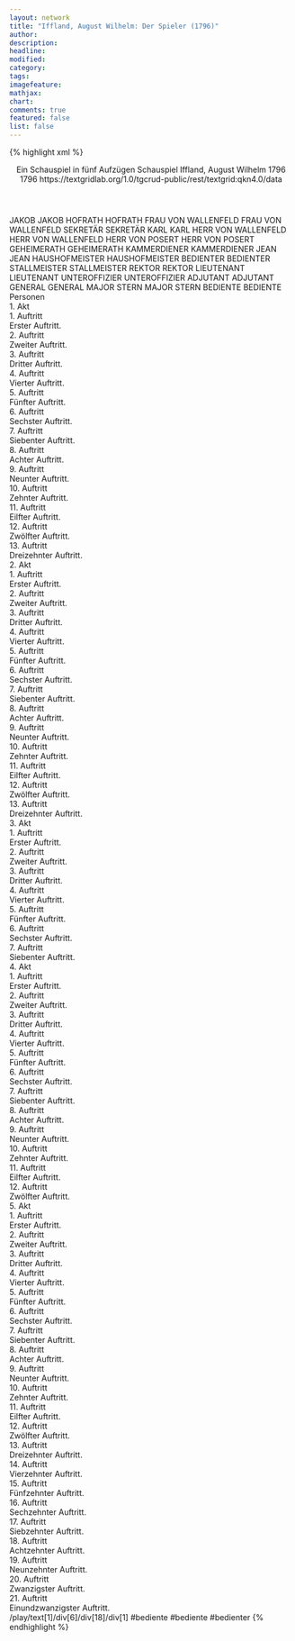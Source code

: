 ```yaml
---
layout: network
title: "Iffland, August Wilhelm: Der Spieler (1796)"
author:
description:
headline:
modified:
category:
tags:
imagefeature: 
mathjax: 
chart: 
comments: true
featured: false
list: false
---
```

{% highlight xml %}
<?xml-model href="https://raw.githubusercontent.com/DLiNa/project/master/rules/lina.rnc"?><?xml-model href="https://raw.githubusercontent.com/DLiNa/project/master/rules/lina.sch"?>
<play xmlns="http://lina.digital">
  <header>
    <title>Der Spieler</title>
    <subtitle>Ein Schauspiel in fünf Aufzügen</subtitle>
    <genretitle>Schauspiel</genretitle>
    <author>Iffland, August Wilhelm</author>
    <date type="print">1796</date>
    <date type="premiere">1796</date>
    <date type="written"/>
    <source>https://textgridlab.org/1.0/tgcrud-public/rest/textgrid:qkn4.0/data</source>
  </header>
  <personae>
    <character>
      <name>JAKOB</name>
      <alias xml:id="jakob">
        <name>JAKOB</name>
      </alias>
    </character>
    <character>
      <name>HOFRATH</name>
      <alias xml:id="hofrath">
        <name>HOFRATH</name>
      </alias>
    </character>
    <character>
      <name>FRAU VON WALLENFELD</name>
      <alias xml:id="frau_von_wallenfeld">
        <name>FRAU VON WALLENFELD</name>
      </alias>
    </character>
    <character>
      <name>SEKRETÄR</name>
      <alias xml:id="sekretär">
        <name>SEKRETÄR</name>
      </alias>
    </character>
    <character>
      <name>KARL</name>
      <alias xml:id="karl">
        <name>KARL</name>
      </alias>
    </character>
    <character>
      <name>HERR VON WALLENFELD</name>
      <alias xml:id="herr_von_wallenfeld">
        <name>HERR VON WALLENFELD</name>
      </alias>
    </character>
    <character>
      <name>HERR VON POSERT</name>
      <alias xml:id="herr_von_posert">
        <name>HERR VON POSERT</name>
      </alias>
    </character>
    <character>
      <name>GEHEIMERATH</name>
      <alias xml:id="geheimerath">
        <name>GEHEIMERATH</name>
      </alias>
    </character>
    <character>
      <name>KAMMERDIENER</name>
      <alias xml:id="kammerdiener">
        <name>KAMMERDIENER</name>
      </alias>
    </character>
    <character>
      <name>JEAN</name>
      <alias xml:id="jean">
        <name>JEAN</name>
      </alias>
    </character>
    <character>
      <name>HAUSHOFMEISTER</name>
      <alias xml:id="haushofmeister">
        <name>HAUSHOFMEISTER</name>
      </alias>
    </character>
    <character>
      <name>BEDIENTER</name>
      <alias xml:id="bedienter">
        <name>BEDIENTER</name>
      </alias>
    </character>
    <character>
      <name>STALLMEISTER</name>
      <alias xml:id="stallmeister">
        <name>STALLMEISTER</name>
      </alias>
    </character>
    <character>
      <name>REKTOR</name>
      <alias xml:id="rektor">
        <name>REKTOR</name>
      </alias>
    </character>
    <character>
      <name>LIEUTENANT</name>
      <alias xml:id="lieutenant">
        <name>LIEUTENANT</name>
      </alias>
    </character>
    <character>
      <name>UNTEROFFIZIER</name>
      <alias xml:id="unteroffizier">
        <name>UNTEROFFIZIER</name>
      </alias>
    </character>
    <character>
      <name>ADJUTANT</name>
      <alias xml:id="adjutant">
        <name>ADJUTANT</name>
      </alias>
    </character>
    <character>
      <name>GENERAL</name>
      <alias xml:id="general">
        <name>GENERAL</name>
      </alias>
    </character>
    <character>
      <name>MAJOR STERN</name>
      <alias xml:id="major_stern">
        <name>MAJOR STERN</name>
      </alias>
    </character>
    <character>
      <name>BEDIENTE</name>
      <alias xml:id="bediente">
        <name>BEDIENTE</name>
      </alias>
    </character>
  </personae>
  <text>
    <div>
      <head>Personen</head>
    </div>
    <div>
      <head>1. Akt</head>
      <div>
        <head>1. Auftritt</head>
        <div>
          <head>Erster Auftritt.</head>
          <sp who="#jakob">
            <amount n="14" unit="speech_acts"/>
            <amount n="242" unit="words"/>
            <amount n="9" unit="lines"/>
            <amount n="1199" unit="chars"/>
          </sp>
          <sp who="#hofrath">
            <amount n="14" unit="speech_acts"/>
            <amount n="127" unit="words"/>
            <amount n="12" unit="lines"/>
            <amount n="661" unit="chars"/>
          </sp>
        </div>
      </div>
      <div>
        <head>2. Auftritt</head>
        <div>
          <head>Zweiter Auftritt.</head>
          <sp who="#hofrath">
            <amount n="22" unit="speech_acts"/>
            <amount n="331" unit="words"/>
            <amount n="14" unit="lines"/>
            <amount n="1774" unit="chars"/>
          </sp>
          <sp who="#frau_von_wallenfeld">
            <amount n="22" unit="speech_acts"/>
            <amount n="244" unit="words"/>
            <amount n="18" unit="lines"/>
            <amount n="1334" unit="chars"/>
          </sp>
        </div>
      </div>
      <div>
        <head>3. Auftritt</head>
        <div>
          <head>Dritter Auftritt.</head>
          <sp who="#jakob">
            <amount n="2" unit="speech_acts"/>
            <amount n="15" unit="words"/>
            <amount n="1" unit="lines"/>
            <amount n="84" unit="chars"/>
          </sp>
          <sp who="#frau_von_wallenfeld">
            <amount n="3" unit="speech_acts"/>
            <amount n="11" unit="words"/>
            <amount n="3" unit="lines"/>
            <amount n="57" unit="chars"/>
          </sp>
          <sp who="#hofrath">
            <amount n="2" unit="speech_acts"/>
            <amount n="51" unit="words"/>
            <amount n="272" unit="chars"/>
          </sp>
          <sp who="#sekretär">
            <amount n="1" unit="speech_acts"/>
          </sp>
        </div>
      </div>
      <div>
        <head>4. Auftritt</head>
        <div>
          <head>Vierter Auftritt.</head>
          <sp who="#sekretär">
            <amount n="13" unit="speech_acts"/>
            <amount n="286" unit="words"/>
            <amount n="6" unit="lines"/>
            <amount n="1792" unit="chars"/>
          </sp>
          <sp who="#frau_von_wallenfeld">
            <amount n="13" unit="speech_acts"/>
            <amount n="208" unit="words"/>
            <amount n="12" unit="lines"/>
            <amount n="1097" unit="chars"/>
          </sp>
        </div>
      </div>
      <div>
        <head>5. Auftritt</head>
        <div>
          <head>Fünfter Auftritt.</head>
          <sp who="#karl">
            <amount n="4" unit="speech_acts"/>
            <amount n="42" unit="words"/>
            <amount n="4" unit="lines"/>
            <amount n="224" unit="chars"/>
          </sp>
          <sp who="#frau_von_wallenfeld">
            <amount n="4" unit="speech_acts"/>
            <amount n="19" unit="words"/>
            <amount n="4" unit="lines"/>
            <amount n="97" unit="chars"/>
          </sp>
        </div>
      </div>
      <div>
        <head>6. Auftritt</head>
        <div>
          <head>Sechster Auftritt.</head>
          <sp who="#herr_von_wallenfeld">
            <amount n="7" unit="speech_acts"/>
            <amount n="90" unit="words"/>
            <amount n="6" unit="lines"/>
            <amount n="460" unit="chars"/>
          </sp>
          <sp who="#karl">
            <amount n="8" unit="speech_acts"/>
            <amount n="87" unit="words"/>
            <amount n="7" unit="lines"/>
            <amount n="448" unit="chars"/>
          </sp>
          <sp who="#frau_von_wallenfeld">
            <amount n="5" unit="speech_acts"/>
            <amount n="12" unit="words"/>
            <amount n="3" unit="lines"/>
            <amount n="68" unit="chars"/>
          </sp>
        </div>
      </div>
      <div>
        <head>7. Auftritt</head>
        <div>
          <head>Siebenter Auftritt.</head>
          <sp who="#frau_von_wallenfeld">
            <amount n="6" unit="speech_acts"/>
            <amount n="66" unit="words"/>
            <amount n="4" unit="lines"/>
            <amount n="361" unit="chars"/>
          </sp>
          <sp who="#herr_von_wallenfeld">
            <amount n="5" unit="speech_acts"/>
            <amount n="32" unit="words"/>
            <amount n="5" unit="lines"/>
            <amount n="162" unit="chars"/>
          </sp>
        </div>
      </div>
      <div>
        <head>8. Auftritt</head>
        <div>
          <head>Achter Auftritt.</head>
          <sp who="#jakob">
            <amount n="5" unit="speech_acts"/>
            <amount n="99" unit="words"/>
            <amount n="3" unit="lines"/>
            <amount n="528" unit="chars"/>
          </sp>
          <sp who="#frau_von_wallenfeld">
            <amount n="4" unit="speech_acts"/>
            <amount n="19" unit="words"/>
            <amount n="4" unit="lines"/>
            <amount n="87" unit="chars"/>
          </sp>
        </div>
      </div>
      <div>
        <head>9. Auftritt</head>
        <div>
          <head>Neunter Auftritt.</head>
          <sp who="#herr_von_posert">
            <amount n="8" unit="speech_acts"/>
            <amount n="260" unit="words"/>
            <amount n="4" unit="lines"/>
            <amount n="1361" unit="chars"/>
          </sp>
          <sp who="#frau_von_wallenfeld">
            <amount n="8" unit="speech_acts"/>
            <amount n="48" unit="words"/>
            <amount n="8" unit="lines"/>
            <amount n="270" unit="chars"/>
          </sp>
          <sp who="#jakob">
            <amount n="2" unit="speech_acts"/>
            <amount n="9" unit="words"/>
            <amount n="1" unit="lines"/>
            <amount n="40" unit="chars"/>
          </sp>
        </div>
      </div>
      <div>
        <head>10. Auftritt</head>
        <div>
          <head>Zehnter Auftritt.</head>
          <sp who="#herr_von_wallenfeld">
            <amount n="4" unit="speech_acts"/>
            <amount n="15" unit="words"/>
            <amount n="3" unit="lines"/>
            <amount n="75" unit="chars"/>
          </sp>
          <sp who="#herr_von_posert">
            <amount n="3" unit="speech_acts"/>
            <amount n="73" unit="words"/>
            <amount n="1" unit="lines"/>
            <amount n="373" unit="chars"/>
          </sp>
          <sp who="#frau_von_wallenfeld">
            <amount n="1" unit="speech_acts"/>
            <amount n="17" unit="words"/>
            <amount n="1" unit="lines"/>
            <amount n="72" unit="chars"/>
          </sp>
        </div>
      </div>
      <div>
        <head>11. Auftritt</head>
        <div>
          <head>Eilfter Auftritt.</head>
          <sp who="#herr_von_wallenfeld">
            <amount n="47" unit="speech_acts"/>
            <amount n="297" unit="words"/>
            <amount n="41" unit="lines"/>
            <amount n="1607" unit="chars"/>
          </sp>
          <sp who="#herr_von_posert">
            <amount n="46" unit="speech_acts"/>
            <amount n="1071" unit="words"/>
            <amount n="26" unit="lines"/>
            <amount n="5855" unit="chars"/>
          </sp>
          <sp who="#frau_von_wallenfeld">
            <amount n="1" unit="speech_acts"/>
          </sp>
        </div>
      </div>
      <div>
        <head>12. Auftritt</head>
        <div>
          <head>Zwölfter Auftritt.</head>
          <sp who="#frau_von_wallenfeld">
            <amount n="7" unit="speech_acts"/>
            <amount n="88" unit="words"/>
            <amount n="5" unit="lines"/>
            <amount n="479" unit="chars"/>
          </sp>
          <sp who="#herr_von_wallenfeld">
            <amount n="7" unit="speech_acts"/>
            <amount n="90" unit="words"/>
            <amount n="5" unit="lines"/>
            <amount n="468" unit="chars"/>
          </sp>
        </div>
      </div>
      <div>
        <head>13. Auftritt</head>
        <div>
          <head>Dreizehnter Auftritt.</head>
          <sp who="#karl">
            <amount n="2" unit="speech_acts"/>
            <amount n="108" unit="words"/>
            <amount n="594" unit="chars"/>
          </sp>
          <sp who="#herr_von_wallenfeld">
            <amount n="2" unit="speech_acts"/>
            <amount n="17" unit="words"/>
            <amount n="2" unit="lines"/>
            <amount n="99" unit="chars"/>
          </sp>
        </div>
      </div>
    </div>
    <div>
      <head>2. Akt</head>
      <div>
        <head>1. Auftritt</head>
        <div>
          <head>Erster Auftritt.</head>
          <sp who="#sekretär">
            <amount n="9" unit="speech_acts"/>
            <amount n="150" unit="words"/>
            <amount n="6" unit="lines"/>
            <amount n="824" unit="chars"/>
          </sp>
          <sp who="#hofrath">
            <amount n="8" unit="speech_acts"/>
            <amount n="66" unit="words"/>
            <amount n="8" unit="lines"/>
            <amount n="354" unit="chars"/>
          </sp>
        </div>
      </div>
      <div>
        <head>2. Auftritt</head>
        <div>
          <head>Zweiter Auftritt.</head>
          <sp who="#geheimerath">
            <amount n="16" unit="speech_acts"/>
            <amount n="103" unit="words"/>
            <amount n="15" unit="lines"/>
            <amount n="578" unit="chars"/>
          </sp>
          <sp who="#sekretär">
            <amount n="6" unit="speech_acts"/>
            <amount n="62" unit="words"/>
            <amount n="5" unit="lines"/>
            <amount n="323" unit="chars"/>
          </sp>
          <sp who="#hofrath">
            <amount n="11" unit="speech_acts"/>
            <amount n="127" unit="words"/>
            <amount n="10" unit="lines"/>
            <amount n="688" unit="chars"/>
          </sp>
        </div>
      </div>
      <div>
        <head>3. Auftritt</head>
        <div>
          <head>Dritter Auftritt.</head>
          <sp who="#sekretär">
            <amount n="9" unit="speech_acts"/>
            <amount n="57" unit="words"/>
            <amount n="8" unit="lines"/>
            <amount n="326" unit="chars"/>
          </sp>
          <sp who="#geheimerath">
            <amount n="8" unit="speech_acts"/>
            <amount n="48" unit="words"/>
            <amount n="8" unit="lines"/>
            <amount n="306" unit="chars"/>
          </sp>
          <sp who="#kammerdiener">
            <amount n="2" unit="speech_acts"/>
          </sp>
        </div>
      </div>
      <div>
        <head>4. Auftritt</head>
        <div>
          <head>Vierter Auftritt.</head>
          <sp who="#geheimerath">
            <amount n="10" unit="speech_acts"/>
            <amount n="68" unit="words"/>
            <amount n="8" unit="lines"/>
            <amount n="436" unit="chars"/>
          </sp>
          <sp who="#jean">
            <amount n="6" unit="speech_acts"/>
          </sp>
          <sp who="#sekretär">
            <amount n="3" unit="speech_acts"/>
            <amount n="1" unit="words"/>
            <amount n="1" unit="lines"/>
            <amount n="5" unit="chars"/>
          </sp>
          <sp who="#haushofmeister">
            <amount n="3" unit="speech_acts"/>
          </sp>
          <sp who="#bedienter">
            <amount n="2" unit="speech_acts"/>
          </sp>
          <sp who="#kammerdiener">
            <amount n="2" unit="speech_acts"/>
            <amount n="1" unit="words"/>
            <amount n="1" unit="lines"/>
            <amount n="5" unit="chars"/>
          </sp>
        </div>
      </div>
      <div>
        <head>5. Auftritt</head>
        <div>
          <head>Fünfter Auftritt.</head>
          <sp who="#herr_von_wallenfeld">
            <amount n="17" unit="speech_acts"/>
            <amount n="217" unit="words"/>
            <amount n="13" unit="lines"/>
            <amount n="1143" unit="chars"/>
          </sp>
          <sp who="#geheimerath">
            <amount n="27" unit="speech_acts"/>
            <amount n="196" unit="words"/>
            <amount n="23" unit="lines"/>
            <amount n="1174" unit="chars"/>
          </sp>
          <sp who="#stallmeister">
            <amount n="2" unit="speech_acts"/>
          </sp>
          <sp who="#sekretär">
            <amount n="8" unit="speech_acts"/>
            <amount n="30" unit="words"/>
            <amount n="6" unit="lines"/>
            <amount n="226" unit="chars"/>
          </sp>
          <sp who="#jean">
            <amount n="1" unit="speech_acts"/>
          </sp>
          <sp who="#kammerdiener">
            <amount n="1" unit="speech_acts"/>
          </sp>
          <sp who="#bedienter">
            <amount n="1" unit="speech_acts"/>
          </sp>
        </div>
      </div>
      <div>
        <head>6. Auftritt</head>
        <div>
          <head>Sechster Auftritt.</head>
          <sp who="#herr_von_wallenfeld">
            <amount n="11" unit="speech_acts"/>
            <amount n="147" unit="words"/>
            <amount n="10" unit="lines"/>
            <amount n="822" unit="chars"/>
          </sp>
          <sp who="#sekretär">
            <amount n="11" unit="speech_acts"/>
            <amount n="182" unit="words"/>
            <amount n="5" unit="lines"/>
            <amount n="1008" unit="chars"/>
          </sp>
        </div>
      </div>
      <div>
        <head>7. Auftritt</head>
        <div>
          <head>Siebenter Auftritt.</head>
          <sp who="#hofrath">
            <amount n="8" unit="speech_acts"/>
            <amount n="162" unit="words"/>
            <amount n="3" unit="lines"/>
            <amount n="898" unit="chars"/>
          </sp>
          <sp who="#jakob">
            <amount n="1" unit="speech_acts"/>
            <amount n="8" unit="words"/>
            <amount n="1" unit="lines"/>
            <amount n="45" unit="chars"/>
          </sp>
          <sp who="#frau_von_wallenfeld">
            <amount n="6" unit="speech_acts"/>
            <amount n="48" unit="words"/>
            <amount n="4" unit="lines"/>
            <amount n="249" unit="chars"/>
          </sp>
        </div>
      </div>
      <div>
        <head>8. Auftritt</head>
        <div>
          <head>Achter Auftritt.</head>
          <sp who="#rektor">
            <amount n="3" unit="speech_acts"/>
            <amount n="30" unit="words"/>
            <amount n="2" unit="lines"/>
            <amount n="189" unit="chars"/>
          </sp>
          <sp who="#hofrath">
            <amount n="2" unit="speech_acts"/>
            <amount n="9" unit="words"/>
            <amount n="2" unit="lines"/>
            <amount n="48" unit="chars"/>
          </sp>
        </div>
      </div>
      <div>
        <head>9. Auftritt</head>
        <div>
          <head>Neunter Auftritt.</head>
          <sp who="#herr_von_wallenfeld">
            <amount n="20" unit="speech_acts"/>
            <amount n="305" unit="words"/>
            <amount n="14" unit="lines"/>
            <amount n="1657" unit="chars"/>
          </sp>
          <sp who="#rektor">
            <amount n="19" unit="speech_acts"/>
            <amount n="594" unit="words"/>
            <amount n="10" unit="lines"/>
            <amount n="3509" unit="chars"/>
          </sp>
        </div>
      </div>
      <div>
        <head>10. Auftritt</head>
        <div>
          <head>Zehnter Auftritt.</head>
          <sp who="#frau_von_wallenfeld">
            <amount n="3" unit="speech_acts"/>
            <amount n="14" unit="words"/>
            <amount n="3" unit="lines"/>
            <amount n="59" unit="chars"/>
          </sp>
          <sp who="#herr_von_wallenfeld">
            <amount n="1" unit="speech_acts"/>
            <amount n="4" unit="words"/>
            <amount n="1" unit="lines"/>
            <amount n="24" unit="chars"/>
          </sp>
          <sp who="#jakob">
            <amount n="2" unit="speech_acts"/>
            <amount n="73" unit="words"/>
            <amount n="1" unit="lines"/>
            <amount n="361" unit="chars"/>
          </sp>
        </div>
      </div>
      <div>
        <head>11. Auftritt</head>
        <div>
          <head>Eilfter Auftritt.</head>
          <sp who="#karl">
            <amount n="4" unit="speech_acts"/>
            <amount n="51" unit="words"/>
            <amount n="4" unit="lines"/>
            <amount n="229" unit="chars"/>
          </sp>
          <sp who="#frau_von_wallenfeld">
            <amount n="3" unit="speech_acts"/>
            <amount n="8" unit="words"/>
            <amount n="2" unit="lines"/>
            <amount n="32" unit="chars"/>
          </sp>
          <sp who="#jakob">
            <amount n="4" unit="speech_acts"/>
            <amount n="75" unit="words"/>
            <amount n="3" unit="lines"/>
            <amount n="366" unit="chars"/>
          </sp>
        </div>
      </div>
      <div>
        <head>12. Auftritt</head>
        <div>
          <head>Zwölfter Auftritt.</head>
        </div>
      </div>
      <div>
        <head>13. Auftritt</head>
        <div>
          <head>Dreizehnter Auftritt.</head>
          <sp who="#lieutenant">
            <amount n="18" unit="speech_acts"/>
            <amount n="494" unit="words"/>
            <amount n="10" unit="lines"/>
            <amount n="2635" unit="chars"/>
          </sp>
          <sp who="#frau_von_wallenfeld">
            <amount n="17" unit="speech_acts"/>
            <amount n="131" unit="words"/>
            <amount n="16" unit="lines"/>
            <amount n="719" unit="chars"/>
          </sp>
        </div>
      </div>
    </div>
    <div>
      <head>3. Akt</head>
      <div>
        <head>1. Auftritt</head>
        <div>
          <head>Erster Auftritt.</head>
          <sp who="#herr_von_wallenfeld">
            <amount n="15" unit="speech_acts"/>
            <amount n="271" unit="words"/>
            <amount n="9" unit="lines"/>
            <amount n="1446" unit="chars"/>
          </sp>
          <sp who="#frau_von_wallenfeld">
            <amount n="15" unit="speech_acts"/>
            <amount n="241" unit="words"/>
            <amount n="11" unit="lines"/>
            <amount n="1312" unit="chars"/>
          </sp>
        </div>
      </div>
      <div>
        <head>2. Auftritt</head>
        <div>
          <head>Zweiter Auftritt.</head>
          <sp who="#lieutenant">
            <amount n="3" unit="speech_acts"/>
            <amount n="18" unit="words"/>
            <amount n="3" unit="lines"/>
            <amount n="105" unit="chars"/>
          </sp>
          <sp who="#herr_von_wallenfeld">
            <amount n="2" unit="speech_acts"/>
            <amount n="12" unit="words"/>
            <amount n="1" unit="lines"/>
            <amount n="60" unit="chars"/>
          </sp>
          <sp who="#frau_von_wallenfeld">
            <amount n="2" unit="speech_acts"/>
            <amount n="7" unit="words"/>
            <amount n="1" unit="lines"/>
            <amount n="39" unit="chars"/>
          </sp>
        </div>
      </div>
      <div>
        <head>3. Auftritt</head>
        <div>
          <head>Dritter Auftritt.</head>
          <sp who="#herr_von_wallenfeld">
            <amount n="16" unit="speech_acts"/>
            <amount n="164" unit="words"/>
            <amount n="12" unit="lines"/>
            <amount n="888" unit="chars"/>
          </sp>
          <sp who="#lieutenant">
            <amount n="15" unit="speech_acts"/>
            <amount n="490" unit="words"/>
            <amount n="9" unit="lines"/>
            <amount n="2746" unit="chars"/>
          </sp>
        </div>
      </div>
      <div>
        <head>4. Auftritt</head>
        <div>
          <head>Vierter Auftritt.</head>
          <sp who="#herr_von_wallenfeld">
            <amount n="17" unit="speech_acts"/>
            <amount n="462" unit="words"/>
            <amount n="10" unit="lines"/>
            <amount n="2443" unit="chars"/>
          </sp>
          <sp who="#frau_von_wallenfeld">
            <amount n="13" unit="speech_acts"/>
            <amount n="134" unit="words"/>
            <amount n="11" unit="lines"/>
            <amount n="676" unit="chars"/>
          </sp>
          <sp who="#jakob">
            <amount n="3" unit="speech_acts"/>
            <amount n="15" unit="words"/>
            <amount n="2" unit="lines"/>
            <amount n="76" unit="chars"/>
          </sp>
        </div>
      </div>
      <div>
        <head>5. Auftritt</head>
        <div>
          <head>Fünfter Auftritt.</head>
          <sp who="#herr_von_wallenfeld">
            <amount n="10" unit="speech_acts"/>
            <amount n="160" unit="words"/>
            <amount n="7" unit="lines"/>
            <amount n="848" unit="chars"/>
          </sp>
          <sp who="#herr_von_posert">
            <amount n="10" unit="speech_acts"/>
            <amount n="109" unit="words"/>
            <amount n="7" unit="lines"/>
            <amount n="681" unit="chars"/>
          </sp>
          <sp who="#jakob">
            <amount n="1" unit="speech_acts"/>
            <amount n="12" unit="words"/>
            <amount n="1" unit="lines"/>
            <amount n="63" unit="chars"/>
          </sp>
        </div>
      </div>
      <div>
        <head>6. Auftritt</head>
        <div>
          <head>Sechster Auftritt.</head>
          <sp who="#jakob">
            <amount n="8" unit="speech_acts"/>
            <amount n="54" unit="words"/>
            <amount n="6" unit="lines"/>
            <amount n="262" unit="chars"/>
          </sp>
          <sp who="#herr_von_wallenfeld">
            <amount n="52" unit="speech_acts"/>
            <amount n="761" unit="words"/>
            <amount n="40" unit="lines"/>
            <amount n="4084" unit="chars"/>
          </sp>
          <sp who="#herr_von_posert">
            <amount n="45" unit="speech_acts"/>
            <amount n="654" unit="words"/>
            <amount n="36" unit="lines"/>
            <amount n="3408" unit="chars"/>
          </sp>
          <sp who="#unteroffizier">
            <amount n="3" unit="speech_acts"/>
          </sp>
        </div>
      </div>
      <div>
        <head>7. Auftritt</head>
        <div>
          <head>Siebenter Auftritt.</head>
          <sp who="#herr_von_wallenfeld">
            <amount n="8" unit="speech_acts"/>
            <amount n="215" unit="words"/>
            <amount n="4" unit="lines"/>
            <amount n="1112" unit="chars"/>
          </sp>
          <sp who="#frau_von_wallenfeld">
            <amount n="6" unit="speech_acts"/>
            <amount n="62" unit="words"/>
            <amount n="6" unit="lines"/>
            <amount n="303" unit="chars"/>
          </sp>
          <sp who="#herr_von_posert">
            <amount n="2" unit="speech_acts"/>
            <amount n="23" unit="words"/>
            <amount n="2" unit="lines"/>
            <amount n="101" unit="chars"/>
          </sp>
        </div>
      </div>
    </div>
    <div>
      <head>4. Akt</head>
      <div>
        <head>1. Auftritt</head>
        <div>
          <head>Erster Auftritt.</head>
          <sp who="#hofrath">
            <amount n="11" unit="speech_acts"/>
            <amount n="185" unit="words"/>
            <amount n="7" unit="lines"/>
            <amount n="1054" unit="chars"/>
          </sp>
          <sp who="#sekretär">
            <amount n="11" unit="speech_acts"/>
            <amount n="319" unit="words"/>
            <amount n="5" unit="lines"/>
            <amount n="1694" unit="chars"/>
          </sp>
        </div>
      </div>
      <div>
        <head>2. Auftritt</head>
        <div>
          <head>Zweiter Auftritt.</head>
          <sp who="#bedienter">
            <amount n="2" unit="speech_acts"/>
            <amount n="36" unit="words"/>
            <amount n="1" unit="lines"/>
            <amount n="181" unit="chars"/>
          </sp>
          <sp who="#sekretär">
            <amount n="12" unit="speech_acts"/>
            <amount n="141" unit="words"/>
            <amount n="12" unit="lines"/>
            <amount n="698" unit="chars"/>
          </sp>
          <sp who="#lieutenant">
            <amount n="11" unit="speech_acts"/>
            <amount n="47" unit="words"/>
            <amount n="10" unit="lines"/>
            <amount n="263" unit="chars"/>
          </sp>
        </div>
      </div>
      <div>
        <head>3. Auftritt</head>
        <div>
          <head>Dritter Auftritt.</head>
          <sp who="#lieutenant">
            <amount n="29" unit="speech_acts"/>
            <amount n="532" unit="words"/>
            <amount n="19" unit="lines"/>
            <amount n="3052" unit="chars"/>
          </sp>
          <sp who="#sekretär">
            <amount n="11" unit="speech_acts"/>
            <amount n="98" unit="words"/>
            <amount n="9" unit="lines"/>
            <amount n="551" unit="chars"/>
          </sp>
          <sp who="#geheimerath">
            <amount n="26" unit="speech_acts"/>
            <amount n="201" unit="words"/>
            <amount n="24" unit="lines"/>
            <amount n="1009" unit="chars"/>
          </sp>
        </div>
      </div>
      <div>
        <head>4. Auftritt</head>
        <div>
          <head>Vierter Auftritt.</head>
          <sp who="#geheimerath">
            <amount n="23" unit="speech_acts"/>
            <amount n="147" unit="words"/>
            <amount n="22" unit="lines"/>
            <amount n="799" unit="chars"/>
          </sp>
          <sp who="#sekretär">
            <amount n="22" unit="speech_acts"/>
            <amount n="172" unit="words"/>
            <amount n="20" unit="lines"/>
            <amount n="974" unit="chars"/>
          </sp>
        </div>
      </div>
      <div>
        <head>5. Auftritt</head>
        <div>
          <head>Fünfter Auftritt.</head>
          <sp who="#sekretär">
            <amount n="4" unit="speech_acts"/>
            <amount n="43" unit="words"/>
            <amount n="2" unit="lines"/>
            <amount n="243" unit="chars"/>
          </sp>
          <sp who="#geheimerath">
            <amount n="4" unit="speech_acts"/>
            <amount n="16" unit="words"/>
            <amount n="4" unit="lines"/>
            <amount n="101" unit="chars"/>
          </sp>
          <sp who="#sekretär #rektor">
            <amount n="1" unit="speech_acts"/>
          </sp>
          <sp who="#rektor">
            <amount n="2" unit="speech_acts"/>
            <amount n="27" unit="words"/>
            <amount n="1" unit="lines"/>
            <amount n="166" unit="chars"/>
          </sp>
        </div>
      </div>
      <div>
        <head>6. Auftritt</head>
        <div>
          <head>Sechster Auftritt.</head>
          <sp who="#bedienter">
            <amount n="1" unit="speech_acts"/>
            <amount n="4" unit="words"/>
            <amount n="1" unit="lines"/>
            <amount n="26" unit="chars"/>
          </sp>
          <sp who="#geheimerath">
            <amount n="9" unit="speech_acts"/>
            <amount n="62" unit="words"/>
            <amount n="9" unit="lines"/>
            <amount n="331" unit="chars"/>
          </sp>
          <sp who="#rektor">
            <amount n="14" unit="speech_acts"/>
            <amount n="289" unit="words"/>
            <amount n="8" unit="lines"/>
            <amount n="1661" unit="chars"/>
          </sp>
          <sp who="#sekretär">
            <amount n="14" unit="speech_acts"/>
            <amount n="173" unit="words"/>
            <amount n="12" unit="lines"/>
            <amount n="903" unit="chars"/>
          </sp>
        </div>
      </div>
      <div>
        <head>7. Auftritt</head>
        <div>
          <head>Siebenter Auftritt.</head>
          <sp who="#jakob">
            <amount n="9" unit="speech_acts"/>
            <amount n="25" unit="words"/>
            <amount n="6" unit="lines"/>
            <amount n="121" unit="chars"/>
          </sp>
          <sp who="#herr_von_wallenfeld">
            <amount n="9" unit="speech_acts"/>
            <amount n="115" unit="words"/>
            <amount n="7" unit="lines"/>
            <amount n="576" unit="chars"/>
          </sp>
        </div>
      </div>
      <div>
        <head>8. Auftritt</head>
        <div>
          <head>Achter Auftritt.</head>
          <sp who="#herr_von_wallenfeld">
            <amount n="14" unit="speech_acts"/>
            <amount n="455" unit="words"/>
            <amount n="5" unit="lines"/>
            <amount n="2516" unit="chars"/>
          </sp>
          <sp who="#karl">
            <amount n="1" unit="speech_acts"/>
            <amount n="9" unit="words"/>
            <amount n="1" unit="lines"/>
            <amount n="45" unit="chars"/>
          </sp>
          <sp who="#frau_von_wallenfeld">
            <amount n="12" unit="speech_acts"/>
            <amount n="105" unit="words"/>
            <amount n="12" unit="lines"/>
            <amount n="537" unit="chars"/>
          </sp>
        </div>
      </div>
      <div>
        <head>9. Auftritt</head>
        <div>
          <head>Neunter Auftritt.</head>
          <sp who="#sekretär">
            <amount n="19" unit="speech_acts"/>
            <amount n="233" unit="words"/>
            <amount n="14" unit="lines"/>
            <amount n="1257" unit="chars"/>
          </sp>
          <sp who="#herr_von_wallenfeld">
            <amount n="29" unit="speech_acts"/>
            <amount n="526" unit="words"/>
            <amount n="19" unit="lines"/>
            <amount n="2774" unit="chars"/>
          </sp>
          <sp who="#jakob">
            <amount n="2" unit="speech_acts"/>
          </sp>
          <sp who="#frau_von_wallenfeld">
            <amount n="13" unit="speech_acts"/>
            <amount n="197" unit="words"/>
            <amount n="9" unit="lines"/>
            <amount n="1039" unit="chars"/>
          </sp>
        </div>
      </div>
      <div>
        <head>10. Auftritt</head>
        <div>
          <head>Zehnter Auftritt.</head>
          <sp who="#lieutenant">
            <amount n="7" unit="speech_acts"/>
            <amount n="113" unit="words"/>
            <amount n="5" unit="lines"/>
            <amount n="588" unit="chars"/>
          </sp>
          <sp who="#herr_von_wallenfeld">
            <amount n="4" unit="speech_acts"/>
            <amount n="49" unit="words"/>
            <amount n="2" unit="lines"/>
            <amount n="282" unit="chars"/>
          </sp>
          <sp who="#frau_von_wallenfeld">
            <amount n="6" unit="speech_acts"/>
            <amount n="127" unit="words"/>
            <amount n="3" unit="lines"/>
            <amount n="667" unit="chars"/>
          </sp>
        </div>
      </div>
      <div>
        <head>11. Auftritt</head>
        <div>
          <head>Eilfter Auftritt.</head>
          <sp who="#karl">
            <amount n="2" unit="speech_acts"/>
            <amount n="15" unit="words"/>
            <amount n="2" unit="lines"/>
            <amount n="66" unit="chars"/>
          </sp>
          <sp who="#herr_von_wallenfeld">
            <amount n="6" unit="speech_acts"/>
            <amount n="62" unit="words"/>
            <amount n="4" unit="lines"/>
            <amount n="315" unit="chars"/>
          </sp>
          <sp who="#adjutant">
            <amount n="9" unit="speech_acts"/>
            <amount n="49" unit="words"/>
            <amount n="8" unit="lines"/>
            <amount n="278" unit="chars"/>
          </sp>
          <sp who="#lieutenant">
            <amount n="6" unit="speech_acts"/>
            <amount n="56" unit="words"/>
            <amount n="5" unit="lines"/>
            <amount n="301" unit="chars"/>
          </sp>
        </div>
      </div>
      <div>
        <head>12. Auftritt</head>
        <div>
          <head>Zwölfter Auftritt.</head>
          <sp who="#karl">
            <amount n="3" unit="speech_acts"/>
            <amount n="28" unit="words"/>
            <amount n="3" unit="lines"/>
            <amount n="152" unit="chars"/>
          </sp>
          <sp who="#frau_von_wallenfeld">
            <amount n="1" unit="speech_acts"/>
            <amount n="10" unit="words"/>
            <amount n="1" unit="lines"/>
            <amount n="53" unit="chars"/>
          </sp>
          <sp who="#lieutenant">
            <amount n="3" unit="speech_acts"/>
            <amount n="128" unit="words"/>
            <amount n="727" unit="chars"/>
          </sp>
        </div>
      </div>
    </div>
    <div>
      <head>5. Akt</head>
      <div>
        <head>1. Auftritt</head>
        <div>
          <head>Erster Auftritt.</head>
          <sp who="#sekretär">
            <amount n="5" unit="speech_acts"/>
            <amount n="179" unit="words"/>
            <amount n="1" unit="lines"/>
            <amount n="1044" unit="chars"/>
          </sp>
          <sp who="#adjutant">
            <amount n="4" unit="speech_acts"/>
            <amount n="34" unit="words"/>
            <amount n="4" unit="lines"/>
            <amount n="197" unit="chars"/>
          </sp>
        </div>
      </div>
      <div>
        <head>2. Auftritt</head>
        <div>
          <head>Zweiter Auftritt.</head>
          <sp who="#kammerdiener">
            <amount n="2" unit="speech_acts"/>
            <amount n="12" unit="words"/>
            <amount n="2" unit="lines"/>
            <amount n="65" unit="chars"/>
          </sp>
          <sp who="#adjutant">
            <amount n="2" unit="speech_acts"/>
            <amount n="37" unit="words"/>
            <amount n="1" unit="lines"/>
            <amount n="206" unit="chars"/>
          </sp>
        </div>
      </div>
      <div>
        <head>3. Auftritt</head>
        <div>
          <head>Dritter Auftritt.</head>
          <sp who="#sekretär">
            <amount n="5" unit="speech_acts"/>
            <amount n="73" unit="words"/>
            <amount n="4" unit="lines"/>
            <amount n="383" unit="chars"/>
          </sp>
          <sp who="#kammerdiener">
            <amount n="4" unit="speech_acts"/>
            <amount n="18" unit="words"/>
            <amount n="4" unit="lines"/>
            <amount n="107" unit="chars"/>
          </sp>
        </div>
      </div>
      <div>
        <head>4. Auftritt</head>
        <div>
          <head>Vierter Auftritt.</head>
          <sp who="#general">
            <amount n="9" unit="speech_acts"/>
            <amount n="165" unit="words"/>
            <amount n="5" unit="lines"/>
            <amount n="902" unit="chars"/>
          </sp>
          <sp who="#sekretär">
            <amount n="5" unit="speech_acts"/>
            <amount n="49" unit="words"/>
            <amount n="3" unit="lines"/>
            <amount n="282" unit="chars"/>
          </sp>
          <sp who="#rektor">
            <amount n="4" unit="speech_acts"/>
            <amount n="78" unit="words"/>
            <amount n="2" unit="lines"/>
            <amount n="427" unit="chars"/>
          </sp>
        </div>
      </div>
      <div>
        <head>5. Auftritt</head>
        <div>
          <head>Fünfter Auftritt.</head>
          <sp who="#general">
            <amount n="6" unit="speech_acts"/>
            <amount n="112" unit="words"/>
            <amount n="4" unit="lines"/>
            <amount n="669" unit="chars"/>
          </sp>
          <sp who="#adjutant">
            <amount n="5" unit="speech_acts"/>
            <amount n="20" unit="words"/>
            <amount n="4" unit="lines"/>
            <amount n="103" unit="chars"/>
          </sp>
        </div>
      </div>
      <div>
        <head>6. Auftritt</head>
        <div>
          <head>Sechster Auftritt.</head>
          <sp who="#lieutenant">
            <amount n="17" unit="speech_acts"/>
            <amount n="219" unit="words"/>
            <amount n="11" unit="lines"/>
            <amount n="1286" unit="chars"/>
          </sp>
          <sp who="#general">
            <amount n="33" unit="speech_acts"/>
            <amount n="647" unit="words"/>
            <amount n="21" unit="lines"/>
            <amount n="3662" unit="chars"/>
          </sp>
          <sp who="#major_stern">
            <amount n="16" unit="speech_acts"/>
            <amount n="280" unit="words"/>
            <amount n="12" unit="lines"/>
            <amount n="1604" unit="chars"/>
          </sp>
        </div>
      </div>
      <div>
        <head>7. Auftritt</head>
        <div>
          <head>Siebenter Auftritt.</head>
          <sp who="#adjutant">
            <amount n="3" unit="speech_acts"/>
            <amount n="22" unit="words"/>
            <amount n="3" unit="lines"/>
            <amount n="135" unit="chars"/>
          </sp>
          <sp who="#general">
            <amount n="2" unit="speech_acts"/>
            <amount n="128" unit="words"/>
            <amount n="705" unit="chars"/>
          </sp>
        </div>
      </div>
      <div>
        <head>8. Auftritt</head>
        <div>
          <head>Achter Auftritt.</head>
          <sp who="#kammerdiener">
            <amount n="2" unit="speech_acts"/>
            <amount n="8" unit="words"/>
            <amount n="1" unit="lines"/>
            <amount n="51" unit="chars"/>
          </sp>
          <sp who="#general">
            <amount n="2" unit="speech_acts"/>
            <amount n="41" unit="words"/>
            <amount n="1" unit="lines"/>
            <amount n="231" unit="chars"/>
          </sp>
          <sp who="#adjutant">
            <amount n="1" unit="speech_acts"/>
            <amount n="10" unit="words"/>
            <amount n="1" unit="lines"/>
            <amount n="66" unit="chars"/>
          </sp>
        </div>
      </div>
      <div>
        <head>9. Auftritt</head>
        <div>
          <head>Neunter Auftritt.</head>
          <sp who="#adjutant">
            <amount n="4" unit="speech_acts"/>
            <amount n="27" unit="words"/>
            <amount n="4" unit="lines"/>
            <amount n="156" unit="chars"/>
          </sp>
          <sp who="#geheimerath">
            <amount n="9" unit="speech_acts"/>
            <amount n="82" unit="words"/>
            <amount n="8" unit="lines"/>
            <amount n="466" unit="chars"/>
          </sp>
          <sp who="#hofrath">
            <amount n="7" unit="speech_acts"/>
            <amount n="78" unit="words"/>
            <amount n="7" unit="lines"/>
            <amount n="413" unit="chars"/>
          </sp>
        </div>
      </div>
      <div>
        <head>10. Auftritt</head>
        <div>
          <head>Zehnter Auftritt.</head>
          <sp who="#geheimerath">
            <amount n="10" unit="speech_acts"/>
            <amount n="78" unit="words"/>
            <amount n="10" unit="lines"/>
            <amount n="427" unit="chars"/>
          </sp>
          <sp who="#hofrath">
            <amount n="9" unit="speech_acts"/>
            <amount n="55" unit="words"/>
            <amount n="9" unit="lines"/>
            <amount n="283" unit="chars"/>
          </sp>
        </div>
      </div>
      <div>
        <head>11. Auftritt</head>
        <div>
          <head>Eilfter Auftritt.</head>
          <sp who="#general">
            <amount n="11" unit="speech_acts"/>
            <amount n="120" unit="words"/>
            <amount n="7" unit="lines"/>
            <amount n="660" unit="chars"/>
          </sp>
          <sp who="#geheimerath">
            <amount n="8" unit="speech_acts"/>
            <amount n="57" unit="words"/>
            <amount n="8" unit="lines"/>
            <amount n="306" unit="chars"/>
          </sp>
          <sp who="#hofrath">
            <amount n="3" unit="speech_acts"/>
            <amount n="21" unit="words"/>
            <amount n="3" unit="lines"/>
            <amount n="118" unit="chars"/>
          </sp>
          <sp who="#kammerdiener">
            <amount n="2" unit="speech_acts"/>
          </sp>
        </div>
      </div>
      <div>
        <head>12. Auftritt</head>
        <div>
          <head>Zwölfter Auftritt.</head>
          <sp who="#general">
            <amount n="2" unit="speech_acts"/>
            <amount n="31" unit="words"/>
            <amount n="2" unit="lines"/>
            <amount n="161" unit="chars"/>
          </sp>
          <sp who="#adjutant">
            <amount n="1" unit="speech_acts"/>
            <amount n="3" unit="words"/>
            <amount n="1" unit="lines"/>
            <amount n="16" unit="chars"/>
          </sp>
          <sp who="#kammerdiener">
            <amount n="2" unit="speech_acts"/>
            <amount n="18" unit="words"/>
            <amount n="101" unit="chars"/>
          </sp>
        </div>
      </div>
      <div>
        <head>13. Auftritt</head>
        <div>
          <head>Dreizehnter Auftritt.</head>
          <sp who="#herr_von_posert">
            <amount n="19" unit="speech_acts"/>
            <amount n="245" unit="words"/>
            <amount n="15" unit="lines"/>
            <amount n="1271" unit="chars"/>
          </sp>
          <sp who="#general">
            <amount n="18" unit="speech_acts"/>
            <amount n="143" unit="words"/>
            <amount n="16" unit="lines"/>
            <amount n="735" unit="chars"/>
          </sp>
          <sp who="#adjutant">
            <amount n="2" unit="speech_acts"/>
            <amount n="3" unit="words"/>
            <amount n="1" unit="lines"/>
            <amount n="16" unit="chars"/>
          </sp>
        </div>
      </div>
      <div>
        <head>14. Auftritt</head>
        <div>
          <head>Vierzehnter Auftritt.</head>
          <sp who="#herr_von_wallenfeld">
            <amount n="7" unit="speech_acts"/>
            <amount n="33" unit="words"/>
            <amount n="6" unit="lines"/>
            <amount n="164" unit="chars"/>
          </sp>
          <sp who="#general">
            <amount n="10" unit="speech_acts"/>
            <amount n="128" unit="words"/>
            <amount n="8" unit="lines"/>
            <amount n="737" unit="chars"/>
          </sp>
          <sp who="#herr_von_posert">
            <amount n="4" unit="speech_acts"/>
            <amount n="37" unit="words"/>
            <amount n="2" unit="lines"/>
            <amount n="195" unit="chars"/>
          </sp>
          <sp who="#adjutant">
            <amount n="1" unit="speech_acts"/>
          </sp>
        </div>
      </div>
      <div>
        <head>15. Auftritt</head>
        <div>
          <head>Fünfzehnter Auftritt.</head>
          <sp who="#general">
            <amount n="14" unit="speech_acts"/>
            <amount n="122" unit="words"/>
            <amount n="12" unit="lines"/>
            <amount n="677" unit="chars"/>
          </sp>
          <sp who="#herr_von_wallenfeld">
            <amount n="12" unit="speech_acts"/>
            <amount n="151" unit="words"/>
            <amount n="10" unit="lines"/>
            <amount n="810" unit="chars"/>
          </sp>
          <sp who="#adjutant">
            <amount n="1" unit="speech_acts"/>
          </sp>
          <sp who="#kammerdiener">
            <amount n="2" unit="speech_acts"/>
          </sp>
        </div>
      </div>
      <div>
        <head>16. Auftritt</head>
        <div>
          <head>Sechzehnter Auftritt.</head>
          <sp who="#rektor">
            <amount n="5" unit="speech_acts"/>
            <amount n="74" unit="words"/>
            <amount n="3" unit="lines"/>
            <amount n="383" unit="chars"/>
          </sp>
          <sp who="#general">
            <amount n="4" unit="speech_acts"/>
            <amount n="33" unit="words"/>
            <amount n="4" unit="lines"/>
            <amount n="180" unit="chars"/>
          </sp>
          <sp who="#geheimerath">
            <amount n="1" unit="speech_acts"/>
          </sp>
        </div>
      </div>
      <div>
        <head>17. Auftritt</head>
        <div>
          <head>Siebzehnter Auftritt.</head>
          <sp who="#geheimerath">
            <amount n="4" unit="speech_acts"/>
            <amount n="20" unit="words"/>
            <amount n="4" unit="lines"/>
            <amount n="125" unit="chars"/>
          </sp>
          <sp who="#general">
            <amount n="5" unit="speech_acts"/>
            <amount n="77" unit="words"/>
            <amount n="4" unit="lines"/>
            <amount n="428" unit="chars"/>
          </sp>
          <sp who="#hofrath">
            <amount n="2" unit="speech_acts"/>
            <amount n="11" unit="words"/>
            <amount n="2" unit="lines"/>
            <amount n="50" unit="chars"/>
          </sp>
        </div>
      </div>
      <div>
        <head>18. Auftritt</head>
        <div>
          <head>Achtzehnter Auftritt.</head>
          <sp who="#adjutant">
            <amount n="12" unit="speech_acts"/>
            <amount n="77" unit="words"/>
            <amount n="12" unit="lines"/>
            <amount n="417" unit="chars"/>
          </sp>
          <sp who="#herr_von_posert">
            <amount n="13" unit="speech_acts"/>
            <amount n="156" unit="words"/>
            <amount n="12" unit="lines"/>
            <amount n="826" unit="chars"/>
          </sp>
          <sp who="#lieutenant">
            <amount n="1" unit="speech_acts"/>
          </sp>
          <sp who="#bediente #bedienter">
            <amount n="1" unit="speech_acts"/>
          </sp>
          <sp who="#herr_von_wallenfeld">
            <amount n="6" unit="speech_acts"/>
            <amount n="71" unit="words"/>
            <amount n="3" unit="lines"/>
            <amount n="387" unit="chars"/>
          </sp>
          <sp who="#bedienter">
            <amount n="1" unit="speech_acts"/>
          </sp>
        </div>
      </div>
      <div>
        <head>19. Auftritt</head>
        <div>
          <head>Neunzehnter Auftritt.</head>
          <sp who="#geheimerath">
            <amount n="6" unit="speech_acts"/>
            <amount n="29" unit="words"/>
            <amount n="5" unit="lines"/>
            <amount n="189" unit="chars"/>
          </sp>
          <sp who="#general">
            <amount n="7" unit="speech_acts"/>
            <amount n="39" unit="words"/>
            <amount n="2" unit="lines"/>
            <amount n="223" unit="chars"/>
          </sp>
          <sp who="#herr_von_posert">
            <amount n="12" unit="speech_acts"/>
            <amount n="56" unit="words"/>
            <amount n="11" unit="lines"/>
            <amount n="316" unit="chars"/>
          </sp>
          <sp who="#herr_von_wallenfeld">
            <amount n="2" unit="speech_acts"/>
            <amount n="3" unit="words"/>
            <amount n="1" unit="lines"/>
            <amount n="14" unit="chars"/>
          </sp>
          <sp who="#hofrath">
            <amount n="1" unit="speech_acts"/>
          </sp>
          <sp who="#adjutant">
            <amount n="1" unit="speech_acts"/>
          </sp>
        </div>
      </div>
      <div>
        <head>20. Auftritt</head>
        <div>
          <head>Zwanzigster Auftritt.</head>
          <sp who="#herr_von_posert">
            <amount n="8" unit="speech_acts"/>
            <amount n="32" unit="words"/>
            <amount n="7" unit="lines"/>
            <amount n="197" unit="chars"/>
          </sp>
          <sp who="#general">
            <amount n="19" unit="speech_acts"/>
            <amount n="545" unit="words"/>
            <amount n="5" unit="lines"/>
            <amount n="2921" unit="chars"/>
          </sp>
          <sp who="#herr_von_wallenfeld">
            <amount n="9" unit="speech_acts"/>
            <amount n="122" unit="words"/>
            <amount n="6" unit="lines"/>
            <amount n="628" unit="chars"/>
          </sp>
          <sp who="#adjutant">
            <amount n="1" unit="speech_acts"/>
          </sp>
          <sp who="#geheimerath">
            <amount n="3" unit="speech_acts"/>
            <amount n="26" unit="words"/>
            <amount n="3" unit="lines"/>
            <amount n="147" unit="chars"/>
          </sp>
          <sp who="#frau_von_wallenfeld">
            <amount n="4" unit="speech_acts"/>
            <amount n="84" unit="words"/>
            <amount n="2" unit="lines"/>
            <amount n="465" unit="chars"/>
          </sp>
          <sp who="#karl">
            <amount n="3" unit="speech_acts"/>
            <amount n="21" unit="words"/>
            <amount n="3" unit="lines"/>
            <amount n="118" unit="chars"/>
          </sp>
          <sp who="#major_stern">
            <amount n="2" unit="speech_acts"/>
            <amount n="15" unit="words"/>
            <amount n="2" unit="lines"/>
            <amount n="94" unit="chars"/>
          </sp>
          <sp who="#adjutant #herr_von_posert">
            <amount n="1" unit="speech_acts"/>
          </sp>
          <sp who="#hofrath">
            <amount n="1" unit="speech_acts"/>
            <amount n="5" unit="words"/>
            <amount n="1" unit="lines"/>
            <amount n="23" unit="chars"/>
          </sp>
        </div>
      </div>
      <div>
        <head>21. Auftritt</head>
        <div>
          <head>Einundzwanzigster Auftritt.</head>
          <sp who="#adjutant">
            <amount n="2" unit="speech_acts"/>
            <amount n="18" unit="words"/>
            <amount n="1" unit="lines"/>
            <amount n="100" unit="chars"/>
          </sp>
          <sp who="#general">
            <amount n="5" unit="speech_acts"/>
            <amount n="198" unit="words"/>
            <amount n="1159" unit="chars"/>
          </sp>
          <sp who="#geheimerath">
            <amount n="1" unit="speech_acts"/>
            <amount n="4" unit="words"/>
            <amount n="1" unit="lines"/>
            <amount n="27" unit="chars"/>
          </sp>
          <sp who="#hofrath">
            <amount n="1" unit="speech_acts"/>
          </sp>
          <sp who="#herr_von_wallenfeld">
            <amount n="2" unit="speech_acts"/>
            <amount n="47" unit="words"/>
            <amount n="1" unit="lines"/>
            <amount n="270" unit="chars"/>
          </sp>
          <sp who="#frau_von_wallenfeld">
            <amount n="1" unit="speech_acts"/>
            <amount n="2" unit="words"/>
            <amount n="1" unit="lines"/>
            <amount n="14" unit="chars"/>
          </sp>
          <sp who="#herr_von_wallenfeld #frau_von_wallenfeld">
            <amount n="1" unit="speech_acts"/>
            <amount n="1" unit="words"/>
            <amount n="1" unit="lines"/>
            <amount n="6" unit="chars"/>
          </sp>
          <sp who="#major_stern">
            <amount n="1" unit="speech_acts"/>
            <amount n="7" unit="words"/>
            <amount n="1" unit="lines"/>
            <amount n="27" unit="chars"/>
          </sp>
        </div>
      </div>
    </div>
  </text>
  <documentation>
    <change n="1" type="expandCollectivePartially" who="peertrilcke">
      <path>/play/text[1]/div[6]/div[18]/div[1]</path>
      <orig>#bediente</orig>
      <corr>#bediente #bedienter</corr>
      <comment/>
    </change>
  </documentation>
</play>
{% endhighlight %}